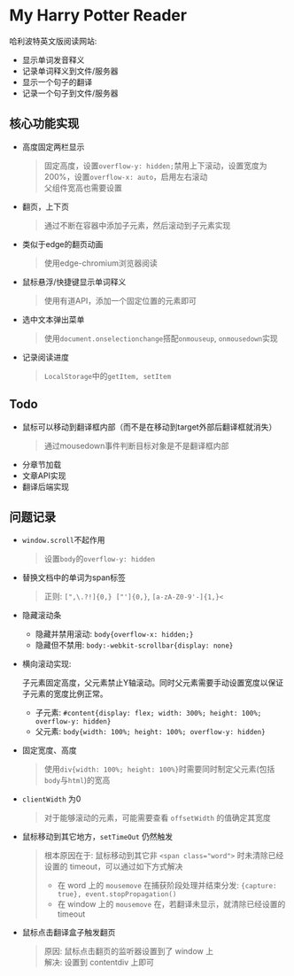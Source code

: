# My Harry Potter Reader

哈利波特英文版阅读网站:

- 显示单词发音释义
- 记录单词释义到文件/服务器
- 显示一个句子的翻译
- 记录一个句子到文件/服务器

## 核心功能实现

- 高度固定两栏显示
   > 固定高度，设置`overflow-y: hidden;`禁用上下滚动，设置宽度为200%，设置`overflow-x: auto`，启用左右滚动  
   > 父组件宽高也需要设置
- 翻页，上下页
  > 通过不断在容器中添加子元素，然后滚动到子元素实现
- 类似于edge的翻页动画
   > 使用edge-chromium浏览器阅读
- 鼠标悬浮/快捷键显示单词释义
  > 使用有道API，添加一个固定位置的元素即可
- 选中文本弹出菜单
  > 使用`document.onselectionchange`搭配`onmouseup`, `onmousedown`实现
- 记录阅读进度
  > `LocalStorage`中的`getItem, setItem`

## Todo

- 鼠标可以移动到翻译框内部（而不是在移动到target外部后翻译框就消失）
  > 通过mousedown事件判断目标对象是不是翻译框内部
- 分章节加载
- 文章API实现
- 翻译后端实现

## 问题记录

- `window.scroll`不起作用
  > 设置`body`的`overflow-y: hidden`
- 替换文档中的单词为span标签
  > 正则: `[",\.?!]{0,} ["']{0,}`, `[a-zA-Z0-9'-]{1,}<`
- 隐藏滚动条
  - 隐藏并禁用滚动: `body{overflow-x: hidden;}`
  - 隐藏但不禁用: `body:-webkit-scrollbar{display: none}`
- 横向滚动实现:

  子元素固定高度，父元素禁止Y轴滚动。同时父元素需要手动设置宽度以保证子元素的宽度比例正常。
  - 子元素: `#content{display: flex; width: 300%; height: 100%; overflow-y: hidden}`
  - 父元素: `body{width: 100%; height: 100%; overflow-y: hidden}`
- 固定宽度、高度
  > 使用`div{width: 100%; height: 100%}`时需要同时制定父元素(包括`body`与`html`)的宽高
- `clientWidth` 为0
  > 对于能够滚动的元素，可能需要查看 `offsetWidth` 的值确定其宽度
- 鼠标移动到其它地方，`setTimeOut` 仍然触发
  > 根本原因在于: 鼠标移动到其它非 `<span class="word">` 时未清除已经设置的 timeout，可以通过如下方式解决
  > - 在 word 上的 `mousemove` 在捕获阶段处理并结束分发: `{capture: true}, event.stopPropagation()`
  > - 在 window 上的 `mousemove` 在，若翻译未显示，就清除已经设置的 timeout
- 鼠标点击翻译盒子触发翻页
  > 原因: 鼠标点击翻页的监听器设置到了 window 上  
  > 解决: 设置到 contentdiv 上即可
